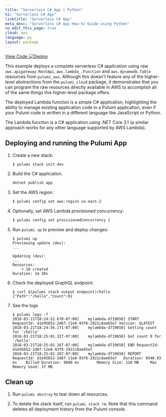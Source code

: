 ```yaml
---
title: "Serverless C# App | Python"
h1: "Serverless C# App"
linktitle: "Serverless C# App"
meta_desc: "Serverless C# App How-to Guide using Python"
no_edit_this_page: true
cloud: aws
language: py
layout: package
---
```


<!-- WARNING: this page was generated by a tool. Do not edit it by hand. -->
<!-- To change it, please see https://github.com/pulumi/docs/tree/master/tools/mktutorial. -->

<p class="mb-4 flex">
    <a class="flex flex-wrap items-center rounded-md font-display text-lg text-white bg-blue-600 border-2 border-blue-600 px-2 mr-2 whitespace-no-wrap hover:text-white" style="height: 45px;" href="https://github.com/pulumi/examples/tree/master/aws-py-serverless-raw" target="_blank">
        <span><i class="fab fa-github pr-2"></i> View Code</span>
    </a>
    <a href="https://app.pulumi.com/new?template=https://github.com/pulumi/examples/blob/master/aws-py-serverless-raw/README.md#gh-dark-mode-only" target="_blank">
        <img src="https://get.pulumi.com/new/button.svg" alt="Deploy">
    </a>
</p>


This example deploys a complete serverless C# application using raw `aws.apigateway.RestApi`, `aws.lambda_.Function` and
`aws.dynamodb.Table` resources from `pulumi_aws`.  Although this doesn't feature any of the higher-level abstractions
from the `pulumi_cloud` package, it demonstrates that you can program the raw resources directly available in AWS
to accomplish all of the same things this higher-level package offers.

The deployed Lambda function is a simple C# application, highlighting the ability to manage existing application code
in a Pulumi application, even if your Pulumi code is written in a different language like JavaScript or Python.

The Lambda function is a C# application using .NET Core 3.1 (a similar approach works for any other language supported by
AWS Lambda).

## Deploying and running the Pulumi App

1.  Create a new stack:

    ```bash
    $ pulumi stack init dev
    ```

1.  Build the C# application.

    ```bash
    dotnet publish app
    ```

1.  Set the AWS region:

    ```bash
    $ pulumi config set aws:region us-east-2
    ```

1.  Optionally, set AWS Lambda provisioned concurrency:

    ```bash
    $ pulumi config set provisionedConcurrency 1
    ```

1.  Run `pulumi up` to preview and deploy changes:

    ```
    $ pulumi up
    Previewing update (dev):
    ...

    Updating (dev):
    ...
    Resources:
        + 10 created
    Duration: 1m 20s
    ```

1.  Check the deployed GraphQL endpoint:

    ```
    $ curl $(pulumi stack output endpoint)/hello
    {"Path":"/hello","Count":0}
    ```

1.  See the logs

    ```
    $ pulumi logs -f
    2018-03-21T18:24:52.670-07:00[    mylambda-d719650] START RequestId: d1e95652-2d6f-11e8-93f6-2921c8ae65e7 Version: $LATEST
    2018-03-21T18:24:56.171-07:00[    mylambda-d719650] Getting count for '/hello'
    2018-03-21T18:25:01.327-07:00[    mylambda-d719650] Got count 0 for '/hello'
    2018-03-21T18:25:02.267-07:00[    mylambda-d719650] END RequestId: d1e95652-2d6f-11e8-93f6-2921c8ae65e7
    2018-03-21T18:25:02.267-07:00[    mylambda-d719650] REPORT RequestId: d1e95652-2d6f-11e8-93f6-2921c8ae65e7   Duration: 9540.93 ms    Billed Duration: 9600 ms        Memory Size: 128 MB     Max Memory Used: 37 MB
    ```

## Clean up

1.  Run `pulumi destroy` to tear down all resources.

1.  To delete the stack itself, run `pulumi stack rm`. Note that this command deletes all deployment history from the Pulumi console.

